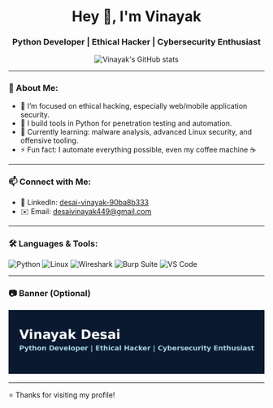 <h1 align="center">Hey 👋, I'm Vinayak</h1>
<h3 align="center">Python Developer | Ethical Hacker | Cybersecurity Enthusiast</h3>

<p align="center">
  <img src="https://github-readme-stats.vercel.app/api?username=Vinayak449&show_icons=true&theme=tokyonight" alt="Vinayak's GitHub stats" />
</p>

---

### 💼 About Me:
- 🔐 I’m focused on ethical hacking, especially web/mobile application security.
- 🧰 I build tools in Python for penetration testing and automation.
- 🧠 Currently learning: malware analysis, advanced Linux security, and offensive tooling.
- ⚡ Fun fact: I automate everything possible, even my coffee machine ☕

---

### 📫 Connect with Me:
- 🔗 LinkedIn: [desai-vinayak-90ba8b333](https://www.linkedin.com/in/desai-vinayak-90ba8b333)
- ✉️ Email: [desaivinayak449@gmail.com](mailto:desaivinayak449@gmail.com)

---

### 🛠️ Languages & Tools:
![Python](https://img.shields.io/badge/-Python-05122A?style=flat&logo=python)
![Linux](https://img.shields.io/badge/-Linux-05122A?style=flat&logo=linux)
![Wireshark](https://img.shields.io/badge/-Wireshark-05122A?style=flat&logo=wireshark)
![Burp Suite](https://img.shields.io/badge/-BurpSuite-05122A?style=flat&logo=burpsuite)
![VS Code](https://img.shields.io/badge/-VSCode-05122A?style=flat&logo=visual-studio-code)

---

### 📷 Banner (Optional)
<p align="center">
  <img src="github_banner_vinayak.png" alt="Vinayak's Banner">
</p>

---

⭐️ Thanks for visiting my profile!
